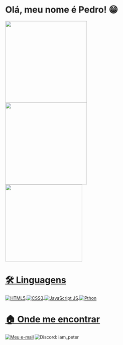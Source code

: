 <h1>Olá, meu nome é Pedro! 😁</h1>
<div>
  <a href="https://github.com/P3terHenry" target="_blank">
  <img align="center" height="260px" src="https://github-readme-stats.vercel.app/api?username=p3terhenry&show_icons=true&theme=dark&custom_title=Status%20do%20Github%20do%20Pedro&text_bold=true&locale=pt-br&include_all_commits=true"/>
  <img align="center" height="260px" src="https://github-readme-stats.vercel.app/api/top-langs/?username=p3terhenry&theme=dark&locale=pt-br&border_color=ffffff&text_bold=true"/>
  <img align="center" height="245px" src="https://github-readme-streak-stats.herokuapp.com/?user=p3terhenry&theme=dark&locale=pt-br&include_all_commits=true"/>
</div>
<h1>🛠️ Linguagens</h1>
<div style="display: inline_block">
  <img align="center" alt="HTML5" src="https://raw.githubusercontent.com/anaselgarhy/cool-badges/master/svg/dev/languages/html.svg"/>
  <img align="center" alt="CSS3" src="https://raw.githubusercontent.com/anaselgarhy/cool-badges/master/svg/dev/languages/css3.svg"/>
  <img align="center" alt="JavaScript JS" src="https://raw.githubusercontent.com/anaselgarhy/cool-badges/master/svg/dev/languages/js.svg"/>
  <img align="center" alt="Pthon" src="https://raw.githubusercontent.com/anaselgarhy/cool-badges/master/svg/dev/languages/python.svg"/>
</div>
<h1>🏠 Onde me encontrar</h1>
<div style="display: inline_block">
  <a href="mailto:pedro.antonieti@gmail.com"><img align="center" alt="Meu e-mail" src="https://raw.githubusercontent.com/anaselgarhy/cool-badges/master/svg/social/email_me.svg"/></a>
  <img align="center" alt="Discord: iam_peter" src="https://raw.githubusercontent.com/anaselgarhy/cool-badges/master/svg/social/discord.svg"/>
</div>
